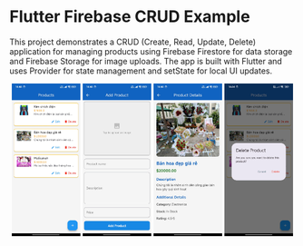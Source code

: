 # Flutter Firebase CRUD Example

This project demonstrates a CRUD (Create, Read, Update, Delete) application for managing products using Firebase Firestore for data storage and Firebase Storage for image uploads. The app is built with Flutter and uses Provider for state management and setState for local UI updates.

<p align="center">
  <img src="assets/product_list.jpg" width="24%">
  <img src="assets/add_product.jpg" width="24%">
  <img src="assets/product_details.jpg" width="24%">
  <img src="assets/delete_product.jpg" width="24%">
</p>

